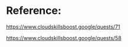 # Reference:

https://www.cloudskillsboost.google/quests/71

https://www.cloudskillsboost.google/quests/58
